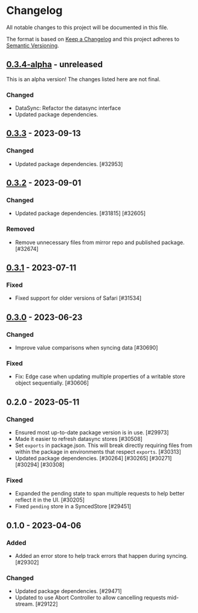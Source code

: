 # Changelog

All notable changes to this project will be documented in this file.

The format is based on [Keep a Changelog](https://keepachangelog.com/en/1.0.0/)
and this project adheres to [Semantic Versioning](https://semver.org/spec/v2.0.0.html).

## [0.3.4-alpha] - unreleased

This is an alpha version! The changes listed here are not final.

### Changed
- DataSync: Refactor the datasync interface
- Updated package dependencies.

## [0.3.3] - 2023-09-13
### Changed
- Updated package dependencies. [#32953]

## [0.3.2] - 2023-09-01
### Changed
- Updated package dependencies. [#31815] [#32605]

### Removed
- Remove unnecessary files from mirror repo and published package. [#32674]

## [0.3.1] - 2023-07-11
### Fixed
- Fixed support for older versions of Safari [#31534]

## [0.3.0] - 2023-06-23
### Changed
- Improve value comparisons when syncing data [#30690]

### Fixed
- Fix: Edge case when updating multiple properties of a writable store object sequentially. [#30606]

## 0.2.0 - 2023-05-11
### Changed
- Ensured most up-to-date package version is in use. [#29973]
- Made it easier to refresh datasync stores [#30508]
- Set `exports` in package.json. This will break directly requiring files from within the package in environments that respect `exports`. [#30313]
- Updated package dependencies. [#30264] [#30265] [#30271] [#30294] [#30308]

### Fixed
- Expanded the pending state to span multiple requests to help better reflect it in the UI. [#30205]
- Fixed `pending` store in a SyncedStore [#29451]

## 0.1.0 - 2023-04-06
### Added
- Added an error store to help track errors that happen during syncing. [#29302]

### Changed
- Updated package dependencies. [#29471]
- Updated to use Abort Controller to allow cancelling requests mid-stream. [#29122]

[0.3.4-alpha]: https://github.com/Automattic/jetpack-svelte-data-sync-client/compare/v0.3.3...v0.3.4-alpha
[0.3.3]: https://github.com/Automattic/jetpack-svelte-data-sync-client/compare/v0.3.2...v0.3.3
[0.3.2]: https://github.com/Automattic/jetpack-svelte-data-sync-client/compare/v0.3.1...v0.3.2
[0.3.1]: https://github.com/Automattic/jetpack-svelte-data-sync-client/compare/v0.3.0...v0.3.1
[0.3.0]: https://github.com/Automattic/jetpack-svelte-data-sync-client/compare/v0.2.0...v0.3.0
